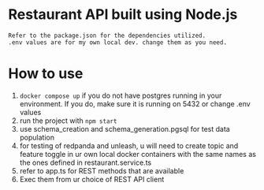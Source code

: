 # Restaurant API built using Node.js

    Refer to the package.json for the dependencies utilized.
    .env values are for my own local dev. change them as you need.

# How to use

1. `docker compose up` if you do not have postgres running in your environment. If you do, make sure it is running on 5432 or change .env values
2. run the project with `npm start`
3. use schema_creation and schema_generation.pgsql for test data population
4. for testing of redpanda and unleash, u will need to create topic and feature toggle in ur own local docker containers with the same names as the ones defined in restaurant.service.ts
5. refer to app.ts for REST methods that are available
6. Exec them from ur choice of REST API client
